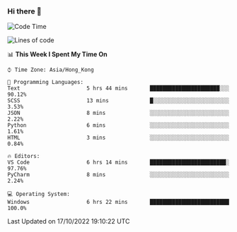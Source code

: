 ### Hi there 👋

<!--
**RoiexLee/RoiexLee** is a ✨ _special_ ✨ repository because its `README.md` (this file) appears on your GitHub profile.

Here are some ideas to get you started:

- 🔭 I’m currently working on ...
- 🌱 I’m currently learning ...
- 👯 I’m looking to collaborate on ...
- 🤔 I’m looking for help with ...
- 💬 Ask me about ...
- 📫 How to reach me: ...
- 😄 Pronouns: ...
- ⚡ Fun fact: ...
-->

<!--START_SECTION:waka-->
![Code Time](http://img.shields.io/badge/Code%20Time-25%20hrs%2049%20mins-blue)

![Lines of code](https://img.shields.io/badge/From%20Hello%20World%20I%27ve%20Written-6%20Thousand%20lines%20of%20code-blue)

📊 **This Week I Spent My Time On** 

```text
⌚︎ Time Zone: Asia/Hong_Kong

💬 Programming Languages: 
Text                     5 hrs 44 mins       ██████████████████████░░░   90.12% 
SCSS                     13 mins             █░░░░░░░░░░░░░░░░░░░░░░░░   3.53% 
JSON                     8 mins              ░░░░░░░░░░░░░░░░░░░░░░░░░   2.22% 
Python                   6 mins              ░░░░░░░░░░░░░░░░░░░░░░░░░   1.61% 
HTML                     3 mins              ░░░░░░░░░░░░░░░░░░░░░░░░░   0.84%

🔥 Editors: 
VS Code                  6 hrs 14 mins       ████████████████████████░   97.76% 
PyCharm                  8 mins              ░░░░░░░░░░░░░░░░░░░░░░░░░   2.24%

💻 Operating System: 
Windows                  6 hrs 22 mins       █████████████████████████   100.0%

```


 Last Updated on 17/10/2022 19:10:22 UTC
<!--END_SECTION:waka-->
